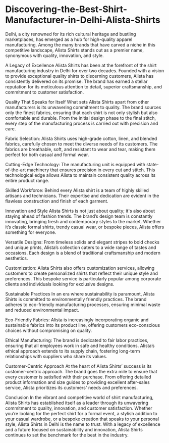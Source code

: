 # Discovering-the-Best-Shirt-Manufacturer-in-Delhi-Alista-Shirts
Delhi, a city renowned for its rich cultural heritage and bustling marketplaces, has emerged as a hub for high-quality apparel manufacturing. Among the many brands that have carved a niche in this competitive landscape, Alista Shirts stands out as a premier name, synonymous with quality, innovation, and style.

A Legacy of Excellence
Alista Shirts has been at the forefront of the shirt manufacturing industry in Delhi for over two decades. Founded with a vision to provide exceptional quality shirts to discerning customers, Alista has consistently delivered on its promise. The brand has earned a stellar reputation for its meticulous attention to detail, superior craftsmanship, and commitment to customer satisfaction.

Quality That Speaks for Itself
What sets Alista Shirts apart from other manufacturers is its unwavering commitment to quality. The brand sources only the finest fabrics, ensuring that each shirt is not only stylish but also comfortable and durable. From the initial design phase to the final stitch, every step of the manufacturing process is carried out with precision and care.

Fabric Selection: Alista Shirts uses high-grade cotton, linen, and blended fabrics, carefully chosen to meet the diverse needs of its customers. The fabrics are breathable, soft, and resistant to wear and tear, making them perfect for both casual and formal wear.

Cutting-Edge Technology: The manufacturing unit is equipped with state-of-the-art machinery that ensures precision in every cut and stitch. This technological edge allows Alista to maintain consistent quality across its entire product range.

Skilled Workforce: Behind every Alista shirt is a team of highly skilled artisans and technicians. Their expertise and dedication are evident in the flawless construction and finish of each garment.

Innovation and Style
Alista Shirts is not just about quality; it's also about staying ahead of fashion trends. The brand’s design team is constantly innovating, bringing fresh and contemporary styles to the market. Whether it’s classic formal shirts, trendy casual wear, or bespoke pieces, Alista offers something for everyone.

Versatile Designs: From timeless solids and elegant stripes to bold checks and unique prints, Alista’s collection caters to a wide range of tastes and occasions. Each design is a blend of traditional craftsmanship and modern aesthetics.

Customization: Alista Shirts also offers customization services, allowing customers to create personalized shirts that reflect their unique style and preferences. This bespoke service is particularly popular among corporate clients and individuals looking for exclusive designs.

Sustainable Practices
In an era where sustainability is paramount, Alista Shirts is committed to environmentally friendly practices. The brand adheres to eco-friendly manufacturing processes, ensuring minimal waste and reduced environmental impact.

Eco-Friendly Fabrics: Alista is increasingly incorporating organic and sustainable fabrics into its product line, offering customers eco-conscious choices without compromising on quality.

Ethical Manufacturing: The brand is dedicated to fair labor practices, ensuring that all employees work in safe and healthy conditions. Alista’s ethical approach extends to its supply chain, fostering long-term relationships with suppliers who share its values.

Customer-Centric Approach
At the heart of Alista Shirts’ success is its customer-centric approach. The brand goes the extra mile to ensure that every customer is satisfied with their purchase. From offering detailed product information and size guides to providing excellent after-sales service, Alista prioritizes its customers' needs and preferences.

Conclusion
In the vibrant and competitive world of shirt manufacturing, Alista Shirts has established itself as a leader through its unwavering commitment to quality, innovation, and customer satisfaction. Whether you’re looking for the perfect shirt for a formal event, a stylish addition to your casual wardrobe, or a bespoke creation that speaks to your personal style, Alista Shirts in Delhi is the name to trust. With a legacy of excellence and a future focused on sustainability and innovation, Alista Shirts continues to set the benchmark for the best in the industry.
